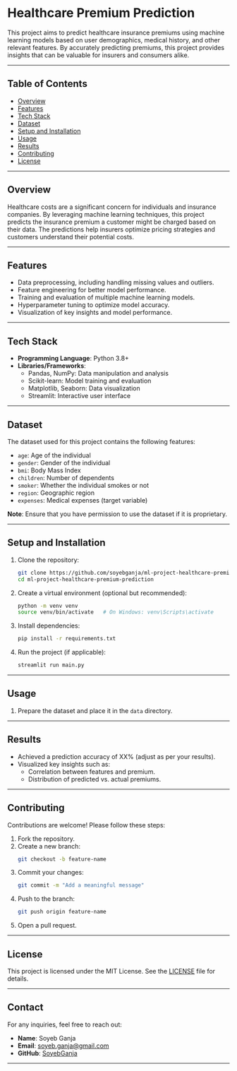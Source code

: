 # Healthcare Premium Prediction

This project aims to predict healthcare insurance premiums using machine learning models based on user demographics, medical history, and other relevant features. By accurately predicting premiums, this project provides insights that can be valuable for insurers and consumers alike.

---

## Table of Contents
- [Overview](#overview)
- [Features](#features)
- [Tech Stack](#tech-stack)
- [Dataset](#dataset)
- [Setup and Installation](#setup-and-installation)
- [Usage](#usage)
- [Results](#results)
- [Contributing](#contributing)
- [License](#license)

---

## Overview
Healthcare costs are a significant concern for individuals and insurance companies. By leveraging machine learning techniques, this project predicts the insurance premium a customer might be charged based on their data. The predictions help insurers optimize pricing strategies and customers understand their potential costs.

---

## Features
- Data preprocessing, including handling missing values and outliers.
- Feature engineering for better model performance.
- Training and evaluation of multiple machine learning models.
- Hyperparameter tuning to optimize model accuracy.
- Visualization of key insights and model performance.

---

## Tech Stack
- **Programming Language**: Python 3.8+
- **Libraries/Frameworks**:
  - Pandas, NumPy: Data manipulation and analysis
  - Scikit-learn: Model training and evaluation
  - Matplotlib, Seaborn: Data visualization
  - Streamlit: Interactive user interface

---

## Dataset
The dataset used for this project contains the following features:
- `age`: Age of the individual
- `gender`: Gender of the individual
- `bmi`: Body Mass Index
- `children`: Number of dependents
- `smoker`: Whether the individual smokes or not
- `region`: Geographic region
- `expenses`: Medical expenses (target variable)

**Note**: Ensure that you have permission to use the dataset if it is proprietary.

---

## Setup and Installation

1. Clone the repository:
   ```bash
   git clone https://github.com/soyebganja/ml-project-healthcare-premium-prediction.git
   cd ml-project-healthcare-premium-prediction
   ```

2. Create a virtual environment (optional but recommended):
   ```bash
   python -m venv venv
   source venv/bin/activate   # On Windows: venv\Scripts\activate
   ```

3. Install dependencies:
   ```bash
   pip install -r requirements.txt
   ```

4. Run the project (if applicable):
   ```bash
   streamlit run main.py
   ```

---

## Usage

1. Prepare the dataset and place it in the `data` directory.


---

## Results
- Achieved a prediction accuracy of XX% (adjust as per your results).
- Visualized key insights such as:
  - Correlation between features and premium.
  - Distribution of predicted vs. actual premiums.

---

## Contributing
Contributions are welcome! Please follow these steps:

1. Fork the repository.
2. Create a new branch:
   ```bash
   git checkout -b feature-name
   ```
3. Commit your changes:
   ```bash
   git commit -m "Add a meaningful message"
   ```
4. Push to the branch:
   ```bash
   git push origin feature-name
   ```
5. Open a pull request.

---

## License
This project is licensed under the MIT License. See the [LICENSE](LICENSE) file for details.

---

## Contact
For any inquiries, feel free to reach out:
- **Name**: Soyeb Ganja
- **Email**: soyeb.ganja@gmail.com
- **GitHub**: [SoyebGanja](https://github.com/soyebganja)

---
